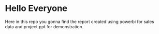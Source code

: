 # Hello Everyone
Here in this repo you gonna find the report created using powerbi for sales data and project ppt for demonstration.
